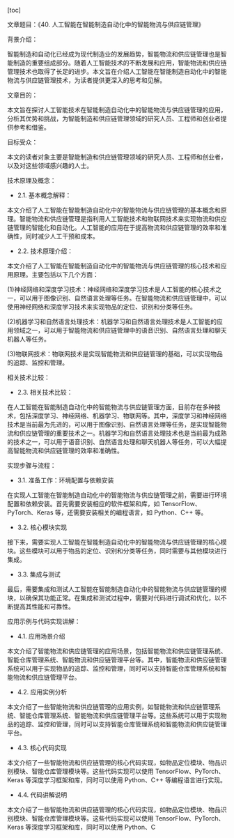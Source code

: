 
[toc]                    
                
                
文章题目：《40. 人工智能在智能制造自动化中的智能物流与供应链管理》

背景介绍：

智能制造和自动化已经成为现代制造业的发展趋势，智能物流和供应链管理也是智能制造的重要组成部分。随着人工智能技术的不断发展和应用，智能物流和供应链管理技术也取得了长足的进步。本文旨在介绍人工智能在智能制造自动化中的智能物流与供应链管理技术，为读者提供更深入的思考和见解。

文章目的：

本文旨在探讨人工智能技术在智能制造自动化中的智能物流与供应链管理的应用，分析其优势和挑战，为智能制造和供应链管理领域的研究人员、工程师和创业者提供参考和借鉴。

目标受众：

本文的读者对象主要是智能制造和供应链管理领域的研究人员、工程师和创业者，以及对这些领域感兴趣的人士。

技术原理及概念：

- 2.1. 基本概念解释：

本文介绍了人工智能在智能制造自动化中的智能物流与供应链管理的基本概念和原理。智能物流和供应链管理是指利用人工智能技术和物联网技术来实现物流和供应链管理的智能化和自动化。人工智能的应用在于提高物流和供应链管理的效率和准确性，同时减少人工干预和成本。

- 2.2. 技术原理介绍：

本文介绍了人工智能在智能制造自动化中的智能物流与供应链管理的核心技术和应用原理。主要包括以下几个方面：

(1)神经网络和深度学习技术：神经网络和深度学习技术是人工智能的核心技术之一，可以用于图像识别、自然语言处理等任务。在智能物流和供应链管理中，可以使用神经网络和深度学习技术来实现物品的定位、识别和分类等任务。

(2)机器学习和自然语言处理技术：机器学习和自然语言处理技术是人工智能的应用领域之一，可以用于智能物流和供应链管理中的语音识别、自然语言处理和聊天机器人等任务。

(3)物联网技术：物联网技术是实现智能物流和供应链管理的基础，可以实现物品的追踪、监控和管理。

相关技术比较：

- 2.3. 相关技术比较：

在人工智能在智能制造自动化中的智能物流与供应链管理方面，目前存在多种技术，包括深度学习、神经网络、机器学习、物联网等。其中，深度学习和神经网络技术是当前最为先进的，可以用于图像识别、自然语言处理等任务，是实现智能物流和供应链管理的重要技术之一。机器学习和自然语言处理技术也是当前最为成熟的技术之一，可以用于语音识别、自然语言处理和聊天机器人等任务，可以大幅提高智能物流和供应链管理的效率和准确性。

实现步骤与流程：

- 3.1. 准备工作：环境配置与依赖安装

在实现人工智能在智能制造自动化中的智能物流与供应链管理之前，需要进行环境配置和依赖安装。首先需要安装相应的软件框架和库，如 TensorFlow、PyTorch、Keras 等，还需要安装相关的编程语言，如 Python、C++ 等。

- 3.2. 核心模块实现

接下来，需要实现人工智能在智能制造自动化中的智能物流与供应链管理的核心模块。这些模块可以用于物品的定位、识别和分类等任务，同时需要与其他模块进行集成。

- 3.3. 集成与测试

最后，需要集成和测试人工智能在智能制造自动化中的智能物流与供应链管理的模块，以确保其功能正常。在集成和测试过程中，需要对代码进行调试和优化，以不断提高其性能和可靠性。

应用示例与代码实现讲解：

- 4.1. 应用场景介绍

本文介绍了智能物流和供应链管理的应用场景，包括智能物流和供应链管理系统、智能仓库管理系统、智能物流和供应链管理平台等。其中，智能物流和供应链管理系统可以用于实现物品的追踪、监控和管理，同时可以支持智能仓库管理系统和智能物流和供应链管理平台。

- 4.2. 应用实例分析

本文介绍了一些智能物流和供应链管理的应用实例，如智能物流和供应链管理系统、智能仓库管理系统、智能物流和供应链管理平台等。这些系统可以用于实现物品的追踪、监控和管理，同时可以支持智能仓库管理系统和智能物流和供应链管理平台。

- 4.3. 核心代码实现

本文介绍了一些智能物流和供应链管理的核心代码实现，如物品定位模块、物品识别模块、智能仓库管理模块等。这些代码实现可以使用 TensorFlow、PyTorch、Keras 等深度学习框架和库，同时可以使用 Python、C++ 等编程语言进行实现。

- 4.4. 代码讲解说明

本文介绍了一些智能物流和供应链管理的核心代码实现，如物品定位模块、物品识别模块、智能仓库管理模块等。这些代码实现可以使用 TensorFlow、PyTorch、Keras 等深度学习框架和库，同时可以使用 Python、C

